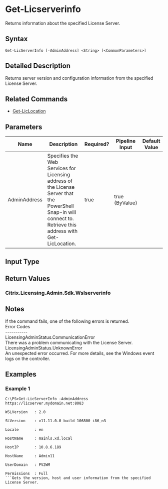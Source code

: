 ﻿
# Get-Licserverinfo
Returns information about the specified License Server.
## Syntax
```
Get-LicServerInfo [-AdminAddress] <String> [<CommonParameters>]
```
## Detailed Description
Returns server version and configuration information from the specified License Server.


## Related Commands

* [Get-LicLocation](./Get-LicLocation/)
## Parameters
| Name   | Description | Required? | Pipeline Input | Default Value |
| --- | --- | --- | --- | --- |
| AdminAddress | Specifies the Web Services for Licensing address of the License Server that the PowerShell Snap-in will connect to.  Retrieve this address with Get-LicLocation. | true | true (ByValue) |  |

## Input Type

### 

## Return Values

### Citrix.Licensing.Admin.Sdk.Wslserverinfo

## Notes
If the command fails, one of the following errors is returned.<br>    Error Codes<br>    -----------<br>    LicensingAdminStatus.CommunicationError<br>        There was a problem communicating with the License Server.<br>    LicensingAdminStatus.UnknownError<br>        An unexpected error occurred.  For more details, see the Windows event logs on the controller.
## Examples

### Example 1
```
C:\PS>Get-LicServerInfo -AdminAddress https://licserver.mydomain.net:8083

WSLVersion   : 2.0

SLVersion    : v11.11.0.0 build 106800 i86_n3

Locale       : en

HostName     : mainls.xd.local

HostIP       : 10.8.6.189

HostName     : Admin11

UserDomain   : PV2WM

Permissions  : Full
```Gets the version, host and user information from the specified License Server.
